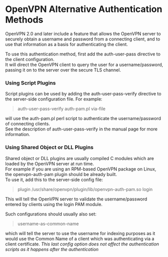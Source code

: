 # OpenVPN Alternative Authentication Methods



OpenVPN 2.0 and later include a feature that allows the OpenVPN server to securely obtain a username and password from a connecting client, and to use that information as a basis for authenticating the client.  

To use this authentication method, first add the auth-user-pass directive to the client configuration.   
It will direct the OpenVPN client to query the user for a username/password, passing it on to the server over the secure TLS channel.  


### Using Script Plugins

Script plugins can be used by adding the auth-user-pass-verify directive to the server-side configuration file. For example:

> auth-user-pass-verify auth-pam.pl via-file

will use the auth-pam.pl perl script to authenticate the username/password of connecting clients.  
See the description of auth-user-pass-verify in the manual page for more information.  

### Using Shared Object or DLL Plugins

Shared object or DLL plugins are usually compiled C modules which are loaded by the OpenVPN server at run time.  
For example if you are using an RPM-based OpenVPN package on Linux, the openvpn-auth-pam plugin should be already built.  
To use it, add this to the server-side config file:

> plugin /usr/share/openvpn/plugin/lib/openvpn-auth-pam.so login

This will tell the OpenVPN server to validate the username/password entered by clients using the login PAM module.  

Such configurations should usually also set:  

> username-as-common-name

which will tell the server to use the username for indexing purposes as it would use the Common Name of a client which was authenticating via a client certificate.
*This last config option does not affect the authentication scripts as it happens after the authentication*
